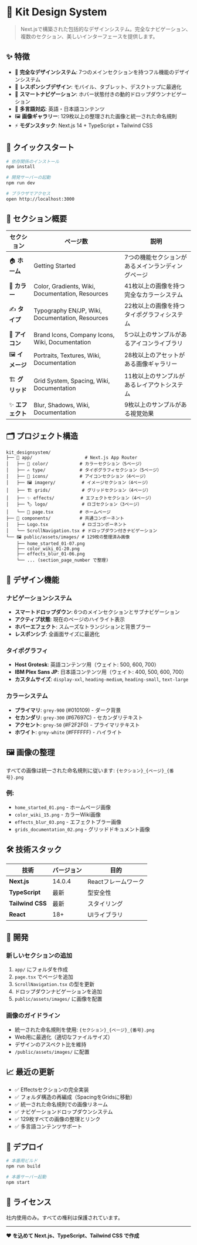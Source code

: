# 🎨 Kit Design System

> Next.jsで構築された包括的なデザインシステム。完全なナビゲーション、複数のセクション、美しいインターフェースを提供します。

## ✨ 特徴

- 🎯 **完全なデザインシステム**: 7つのメインセクションを持つフル機能のデザインシステム
- 📱 **レスポンシブデザイン**: モバイル、タブレット、デスクトップに最適化
- 🧭 **スマートナビゲーション**: ホバー状態付きの動的ドロップダウンナビゲーション
- 🎨 **多言語対応**: 英語・日本語コンテンツ
- 🖼️ **画像ギャラリー**: 129枚以上の整理された画像と統一された命名規則
- ⚡ **モダンスタック**: Next.js 14 + TypeScript + Tailwind CSS

## 🚀 クイックスタート

```bash
# 依存関係のインストール
npm install

# 開発サーバーの起動
npm run dev

# ブラウザでアクセス
open http://localhost:3000
```

## 📱 セクション概要

| セクション | ページ数 | 説明 |
|---------|-------|-------------|
| 🏠 **ホーム** | Getting Started | 7つの機能セクションがあるメインランディングページ |
| 🎨 **カラー** | Color, Gradients, Wiki, Documentation, Resources | 41枚以上の画像を持つ完全なカラーシステム |
| ✍️ **タイプ** | Typography EN/JP, Wiki, Documentation, Resources | 22枚以上の画像を持つタイポグラフィシステム |
| 🎯 **アイコン** | Brand Icons, Company Icons, Wiki, Documentation | 5つ以上のサンプルがあるアイコンライブラリ |
| 🖼️ **イメージ** | Portraits, Textures, Wiki, Documentation | 28枚以上のアセットがある画像ギャラリー |
| 🏗️ **グリッド** | Grid System, Spacing, Wiki, Documentation | 11枚以上のサンプルがあるレイアウトシステム |
| ✨ **エフェクト** | Blur, Shadows, Wiki, Documentation | 9枚以上のサンプルがある視覚効果 |

## 🗂️ プロジェクト構造

```
kit_designsystem/
├── 📁 app/                    # Next.js App Router
│   ├── 🎨 color/            # カラーセクション（5ページ）
│   ├── ✍️ type/             # タイポグラフィセクション（5ページ）
│   ├── 🎯 icons/            # アイコンセクション（4ページ）
│   ├── 🖼️ imagery/          # イメージセクション（4ページ）
│   ├── 🏗️ grids/            # グリッドセクション（4ページ）
│   ├── ✨ effects/          # エフェクトセクション（4ページ）
│   ├── 🏷️ logo/             # ロゴセクション（3ページ）
│   └── 📄 page.tsx          # ホームページ
├── 🧩 components/           # 共通コンポーネント
│   ├── Logo.tsx             # ロゴコンポーネント
│   └── ScrollNavigation.tsx # ドロップダウン付きナビゲーション
└── 🖼️ public/assets/images/ # 129枚の整理済み画像
    ├── home_started_01-07.png
    ├── color_wiki_01-20.png
    ├── effects_blur_01-06.png
    └── ... (section_page_number で整理)
```

## 🎨 デザイン機能

### ナビゲーションシステム
- **スマートドロップダウン**: 6つのメインセクションとサブナビゲーション
- **アクティブ状態**: 現在のページのハイライト表示
- **ホバーエフェクト**: スムーズなトランジションと背景ブラー
- **レスポンシブ**: 全画面サイズに最適化

### タイポグラフィ
- **Host Grotesk**: 英語コンテンツ用（ウェイト: 500, 600, 700）
- **IBM Plex Sans JP**: 日本語コンテンツ用（ウェイト: 400, 500, 600, 700）
- **カスタムサイズ**: `display-xxl`, `heading-medium`, `heading-small`, `text-large`

### カラーシステム
- **プライマリ**: `grey-900` (#010109) - ダーク背景
- **セカンダリ**: `grey-300` (#67697C) - セカンダリテキスト
- **アクセント**: `grey-50` (#F2F2F0) - プライマリテキスト
- **ホワイト**: `grey-white` (#FFFFFF) - ハイライト

## 🖼️ 画像の整理

すべての画像は統一された命名規則に従います: `{セクション}_{ページ}_{番号}.png`

### 例:
- `home_started_01.png` - ホームページ画像
- `color_wiki_15.png` - カラーWiki画像
- `effects_blur_03.png` - エフェクトブラー画像
- `grids_documentation_02.png` - グリッドドキュメント画像

## 🛠️ 技術スタック

| 技術 | バージョン | 目的 |
|------------|---------|---------|
| **Next.js** | 14.0.4 | Reactフレームワーク |
| **TypeScript** | 最新 | 型安全性 |
| **Tailwind CSS** | 最新 | スタイリング |
| **React** | 18+ | UIライブラリ |

## 🎯 開発

### 新しいセクションの追加
1. `app/` にフォルダを作成
2. `page.tsx` でページを追加
3. `ScrollNavigation.tsx` の型を更新
4. ドロップダウンナビゲーションを追加
5. `public/assets/images/` に画像を配置

### 画像のガイドライン
- 統一された命名規則を使用: `{セクション}_{ページ}_{番号}.png`
- Web用に最適化（適切なファイルサイズ）
- デザインのアスペクト比を維持
- `/public/assets/images/` に配置

## 📈 最近の更新

- ✅ Effectsセクションの完全実装
- ✅ フォルダ構造の再編成（SpacingをGridsに移動）
- ✅ 統一された命名規則での画像リネーム
- ✅ ナビゲーションドロップダウンシステム
- ✅ 129枚すべての画像の整理とリンク
- ✅ 多言語コンテンツサポート

## 🚀 デプロイ

```bash
# 本番用ビルド
npm run build

# 本番サーバー起動
npm start
```

## 📄 ライセンス

社内使用のみ。すべての権利は保護されています。

---

**❤️ を込めて Next.js、TypeScript、Tailwind CSS で作成**
